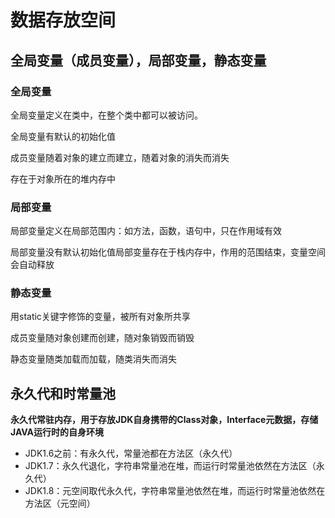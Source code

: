 # 数据存放空间

## 全局变量（成员变量），局部变量，静态变量

### 全局变量

全局变量定义在类中，在整个类中都可以被访问。

全局变量有默认的初始化值

成员变量随着对象的建立而建立，随着对象的消失而消失

存在于对象所在的堆内存中

### 局部变量

局部变量定义在局部范围内：如方法，函数，语句中，只在作用域有效

局部变量没有默认初始化值局部变量存在于栈内存中，作用的范围结束，变量空间会自动释放

### 静态变量

用static关键字修饰的变量，被所有对象所共享

成员变量随对象创建而创建，随对象销毁而销毁

静态变量随类加载而加载，随类消失而消失



## 永久代和时常量池

**永久代常驻内存，用于存放JDK自身携带的Class对象，Interface元数据，存储JAVA运行时的自身环境**

- JDK1.6之前：有永久代，常量池都在方法区（永久代）
- JDK1.7：永久代退化，字符串常量池在堆，而运行时常量池依然在方法区（永久代）
- JDK1.8：元空间取代永久代，字符串常量池依然在堆，而运行时常量池依然在方法区（元空间）